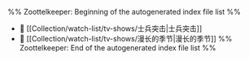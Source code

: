 %% Zoottelkeeper: Beginning of the autogenerated index file list  %%
- 📄 [[Collection/watch-list/tv-shows/士兵突击|士兵突击]]
- 📄 [[Collection/watch-list/tv-shows/漫长的季节|漫长的季节]]
%% Zoottelkeeper: End of the autogenerated index file list  %%

